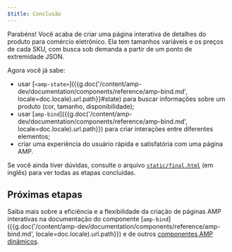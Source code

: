```yaml
---
$title: Conclusão
---
```


Parabéns! Você acaba de criar uma página interativa de detalhes do produto para comércio eletrônico. Ela tem tamanhos variáveis e os preços de cada SKU, com busca sob demanda a partir de um ponto de extremidade JSON.

Agora você já sabe:

- usar [`<amp-state>`]({{g.doc('/content/amp-dev/documentation/components/reference/amp-bind.md', locale=doc.locale).url.path}}#state) para buscar informações sobre um produto (cor, tamanho, disponibilidade);
- usar [`amp-bind`]({{g.doc('/content/amp-dev/documentation/components/reference/amp-bind.md', locale=doc.locale).url.path}}) para criar interações entre diferentes elementos;
- criar uma experiência do usuário rápida e satisfatória com uma página AMP.

Se você ainda tiver dúvidas, consulte o arquivo [`static/final.html`](https://github.com/googlecodelabs/advanced-interactivity-in-amp/blob/master/static/final.html) (em inglês) para ver todas as etapas concluídas.

## Próximas etapas

Saiba mais sobre a eficiência e a flexibilidade da criação de páginas AMP interativas na documentação do componente [`amp-bind`]({{g.doc('/content/amp-dev/documentation/components/reference/amp-bind.md', locale=doc.locale).url.path}}) e de outros [componentes AMP dinâmicos](/pt_br/docs/reference/components.html#dynamic-content).
 
